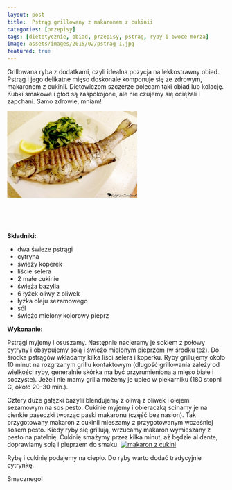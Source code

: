 ```yaml
---
layout: post
title:  Pstrąg grillowany z makaronem z cukinii
categories: [przepisy]
tags: [dietetycznie, obiad, przepisy, pstrag, ryby-i-owoce-morza]
image: assets/images/2015/02/pstrag-1.jpg
featured: true
---
```

Grillowana ryba z dodatkami, czyli idealna pozycja na lekkostrawny obiad. Pstrąg i jego delikatne mięso doskonale komponuje się ze zdrowym, makaronem z cukinii. Dietowiczom szczerze polecam taki obiad lub kolację. Kubki smakowe i głód są zaspokojone, ale nie czujemy się ociężali i zapchani. Samo zdrowie, mniam!

![kobietazesmakiem.pl pstrąg](assets/images/2015/02/pstrag-1-300x200.jpg)

 

 


**Składniki:**
* dwa świeże pstrągi
* cytryna
* świeży koperek
* liście selera
* 2 małe cukinie
* świeża bazylia
* 6 łyżek oliwy z oliwek
* łyżka oleju sezamowego
* sól
* świeżo mielony kolorowy pieprz


**Wykonanie:**

Pstrągi myjemy i osuszamy. Następnie nacieramy je sokiem z połowy cytryny i obsypujemy solą i świeżo mielonym pieprzem (w środku też). Do środka pstrągów wkładamy kilka liści selera i koperku. Ryby grillujemy około 10 minut na rozgrzanym grillu kontaktowym (długość grillowania zależy od wielkości ryby, generalnie skórka ma być przyrumieniona a mięso białe i soczyste). Jeżeli nie mamy grilla możemy je upiec w piekarniku (180 stopni C, około 20-30 min.).

Cztery duże gałązki bazylii blendujemy z oliwą z oliwek i olejem sezamowym na sos pesto. Cukinie myjemy i obieraczką ścinamy je na cienkie paseczki tworząc paski makaronu (część bez nasion). Tak przygotowany makaron z cukinii mieszamy z przygotowanym wcześniej sosem pesto. Kiedy ryby się grillują, wrzucamy makaron wymieszany z pesto na patelnię. Cukinię smażymy przez kilka minut, aż będzie al dente, doprawiamy solą i pieprzem do smaku.
[![makaron z cukini](http://kobieta-ze-smakiem.pl/wp-content/uploads/2015/02/makaron-z-cukini-300x222.jpg)](http://kobieta-ze-smakiem.pl/wp-content/uploads/2015/02/makaron-z-cukini.jpg)


Rybę i cukinię podajemy na ciepło. Do ryby warto dodać tradycyjnie cytrynkę.

Smacznego!

 
    